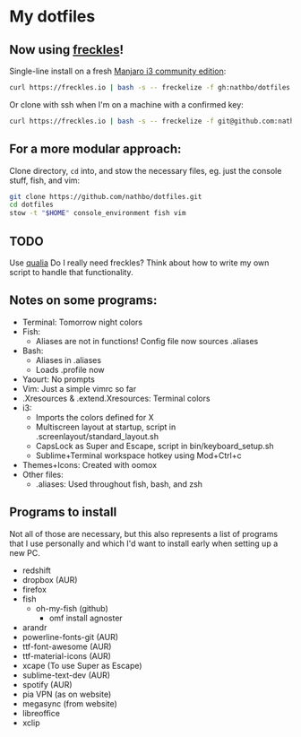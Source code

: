 # My dotfiles

## Now using [freckles](https://github.com/makkus/freckles)!
Single-line install on a fresh [Manjaro i3 community edition](https://manjaro.org/community-editions/):
```bash
curl https://freckles.io | bash -s -- freckelize -f gh:nathbo/dotfiles dotfiles ansible-tasks
```
Or clone with ssh when I'm on a machine with a confirmed key:
```bash
curl https://freckles.io | bash -s -- freckelize -f git@github.com:nathbo/dotfiles.git dotfiles ansible-tasks
```

## For a more modular approach:
Clone directory, `cd` into, and stow the necessary files, eg. just the console stuff, fish, and vim:
```bash
git clone https://github.com/nathbo/dotfiles.git
cd dotfiles
stow -t "$HOME" console_environment fish vim
```

## TODO
Use [qualia](https://github.com/darkfeline/mir.qualia)
Do I really need freckles? Think about how to write my own script to handle that functionality.


## Notes on some programs:
- Terminal: Tomorrow night colors
- Fish:
  - Aliases are not in functions! Config file now sources .aliases
- Bash:
  - Aliases in .aliases
  - Loads .profile now
- Yaourt: No prompts
- Vim: Just a simple vimrc so far
- .Xresources & .extend.Xresources: Terminal colors
- i3:
  - Imports the colors defined for X
  - Multiscreen layout at startup, script in .screenlayout/standard_layout.sh
  - CapsLock as Super and Escape, script in bin/keyboard_setup.sh
  - Sublime+Terminal workspace hotkey using Mod+Ctrl+c
- Themes+Icons: Created with oomox
- Other files:
  - .aliases: Used throughout fish, bash, and zsh

## Programs to install
Not all of those are necessary, but this also represents a list of programs that I use personally and which I'd want to install early when setting up a new PC.

- redshift
- dropbox (AUR)
- firefox
- fish
  - oh-my-fish (github)
    - omf install agnoster
- arandr
- powerline-fonts-git (AUR)
- ttf-font-awesome (AUR)
- ttf-material-icons (AUR)
- xcape (To use Super as Escape)
- sublime-text-dev (AUR)
- spotify (AUR)
- pia VPN (as on website)
- megasync (from website)
- libreoffice
- xclip
